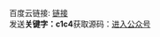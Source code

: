 百度云链接: [链接](https://pan.baidu.com/s/1xELU-Dbkr4qCsZkfRjwPeQ)  
发送**关键字：c1c4**获取源码：[进入公众号](https://mp.weixin.qq.com/s/N5B9oZvU1B2h3LoF2ExkFA)  
